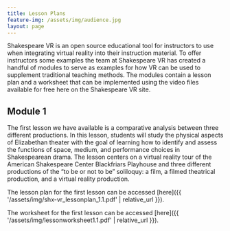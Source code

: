 ```yaml
---
title: Lesson Plans
feature-img: /assets/img/audience.jpg
layout: page
---
```

Shakespeare VR is an open source educational tool for instructors to use when integrating virtual reality into their instruction material. To offer instructors some examples the team at Shakespeare VR has created a handful of modules to serve as examples for how VR can be used to supplement traditional teaching methods. The modules contain a lesson plan and a worksheet that can be implemented using the video files available for free here on the Shakespeare VR site.

## Module 1

The first lesson we have available is a comparative analysis between three different productions. In this lesson, students will study the physical aspects of Elizabethan theater with the goal of learning how to identify and assess the functions of space, medium, and performance choices in Shakespearean drama. The lesson centers on a virtual reality tour of the American Shakespeare Center Blackfriars Playhouse and three different productions of the “to be or not to be” soliloquy: a film, a filmed theatrical production, and a virtual reality production.

The lesson plan for the first lesson can be accessed [here]({{ '/assets/img/shx-vr_lessonplan_1.1.pdf' | relative_url }}).

The worksheet for the first lesson can be accessed [here]({{ '/assets/img/lessonworksheet1.1.pdf' | relative_url }}).
